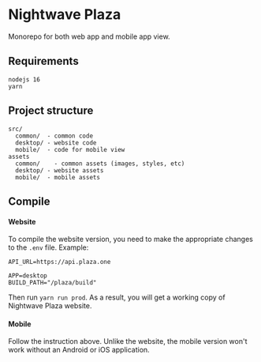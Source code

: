 # Nightwave Plaza 

Monorepo for both web app and mobile app view.

## Requirements
``` 
nodejs 16
yarn
```

## Project structure
```
src/
  common/  - common code
  desktop/ - website code
  mobile/  - code for mobile view
assets
  common/    - common assets (images, styles, etc)
  desktop/ - website assets
  mobile/  - mobile assets
```

## Compile
#### Website
To compile the website version, you need to make the appropriate changes to the `.env` file.
Example:
```
API_URL=https://api.plaza.one

APP=desktop
BUILD_PATH="/plaza/build"
```
Then run `yarn run prod`. As a result, you will get a working copy of Nightwave Plaza website.

#### Mobile
Follow the instruction above. Unlike the website, the mobile version won't work without an Android or iOS application.

